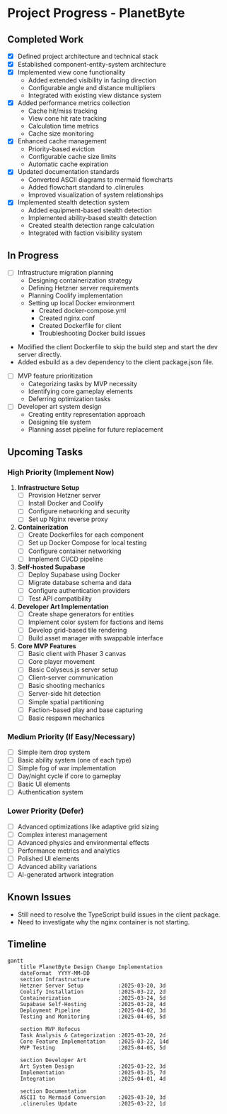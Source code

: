 # Project Progress - PlanetByte

## Completed Work
- [x] Defined project architecture and technical stack
- [x] Established component-entity-system architecture
- [x] Implemented view cone functionality
  - Added extended visibility in facing direction
  - Configurable angle and distance multipliers
  - Integrated with existing view distance system
- [x] Added performance metrics collection
  - Cache hit/miss tracking
  - View cone hit rate tracking
  - Calculation time metrics
  - Cache size monitoring
- [x] Enhanced cache management
  - Priority-based eviction
  - Configurable cache size limits
  - Automatic cache expiration
- [x] Updated documentation standards
  - Converted ASCII diagrams to mermaid flowcharts
  - Added flowchart standard to .clinerules
  - Improved visualization of system relationships
- [x] Implemented stealth detection system
  - Added equipment-based stealth detection
  - Implemented ability-based stealth detection
  - Created stealth detection range calculation
  - Integrated with faction visibility system

## In Progress
- [ ] Infrastructure migration planning
  - Designing containerization strategy
  - Defining Hetzner server requirements
  - Planning Coolify implementation
  - Setting up local Docker environment
    - Created docker-compose.yml
    - Created nginx.conf
    - Created Dockerfile for client
    - Troubleshooting Docker build issues
- Modified the client Dockerfile to skip the build step and start the dev server directly.
- Added esbuild as a dev dependency to the client package.json file.
- [ ] MVP feature prioritization
  - Categorizing tasks by MVP necessity
  - Identifying core gameplay elements
  - Deferring optimization tasks
- [ ] Developer art system design
  - Creating entity representation approach
  - Designing tile system
  - Planning asset pipeline for future replacement

## Upcoming Tasks

### High Priority (Implement Now)
1. **Infrastructure Setup**
   - [ ] Provision Hetzner server
   - [ ] Install Docker and Coolify
   - [ ] Configure networking and security
   - [ ] Set up Nginx reverse proxy

2. **Containerization**
   - [ ] Create Dockerfiles for each component
   - [ ] Set up Docker Compose for local testing
   - [ ] Configure container networking
   - [ ] Implement CI/CD pipeline

3. **Self-hosted Supabase**
   - [ ] Deploy Supabase using Docker
   - [ ] Migrate database schema and data
   - [ ] Configure authentication providers
   - [ ] Test API compatibility

4. **Developer Art Implementation**
   - [ ] Create shape generators for entities
   - [ ] Implement color system for factions and items
   - [ ] Develop grid-based tile rendering
   - [ ] Build asset manager with swappable interface

5. **Core MVP Features**
   - [ ] Basic client with Phaser 3 canvas
   - [ ] Core player movement
   - [ ] Basic Colyseus.js server setup
   - [ ] Client-server communication
   - [ ] Basic shooting mechanics
   - [ ] Server-side hit detection
   - [ ] Simple spatial partitioning
   - [ ] Faction-based play and base capturing
   - [ ] Basic respawn mechanics

### Medium Priority (If Easy/Necessary)
- [ ] Simple item drop system
- [ ] Basic ability system (one of each type)
- [ ] Simple fog of war implementation
- [ ] Day/night cycle if core to gameplay
- [ ] Basic UI elements
- [ ] Authentication system

### Lower Priority (Defer)
- [ ] Advanced optimizations like adaptive grid sizing
- [ ] Complex interest management
- [ ] Advanced physics and environmental effects
- [ ] Performance metrics and analytics
- [ ] Polished UI elements
- [ ] Advanced ability variations
- [ ] AI-generated artwork integration

## Known Issues
- Still need to resolve the TypeScript build issues in the client package.
- Need to investigate why the nginx container is not starting.

## Timeline
```mermaid
gantt
    title PlanetByte Design Change Implementation
    dateFormat  YYYY-MM-DD
    section Infrastructure
    Hetzner Server Setup           :2025-03-20, 3d
    Coolify Installation           :2025-03-22, 2d
    Containerization               :2025-03-24, 5d
    Supabase Self-Hosting          :2025-03-28, 4d
    Deployment Pipeline            :2025-04-02, 3d
    Testing and Monitoring         :2025-04-05, 5d
    
    section MVP Refocus
    Task Analysis & Categorization :2025-03-20, 2d
    Core Feature Implementation    :2025-03-22, 14d
    MVP Testing                    :2025-04-05, 5d
    
    section Developer Art
    Art System Design              :2025-03-22, 3d
    Implementation                 :2025-03-25, 7d
    Integration                    :2025-04-01, 4d
    
    section Documentation
    ASCII to Mermaid Conversion    :2025-03-20, 3d
    .clinerules Update             :2025-03-22, 1d